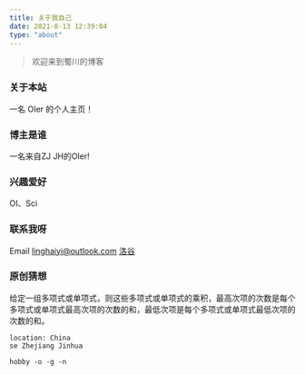 ```yaml
---
title: 关于我自己
date: 2021-8-13 12:39:04
type: "about"
---
```


> 欢迎来到蜀川的博客

### 关于本站
一名 OIer 的个人主页！

### 博主是谁
一名来自ZJ JH的OIer!

### 兴趣爱好
OI、Sci

### 联系我呀
Email [linghaiyi@outlook.com](mailto:linghaiyi@outlook.com)
[洛谷](https://luogu.com.cn/user/307247)

### 原创猜想
给定一组多项式或单项式，则这些多项式或单项式的乘积，最高次项的次数是每个多项式或单项式最高次项的次数的和，最低次项是每个多项式或单项式最低次项的次数的和。


```vim
location: China
se Zhejiang Jinhua

hobby -o -g -n
```
